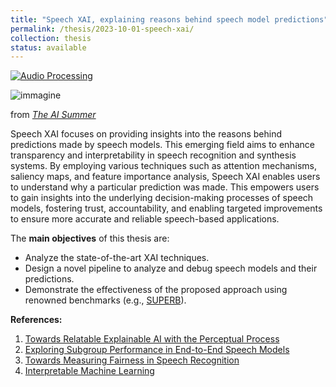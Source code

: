 ```yaml
---
title: "Speech XAI, explaining reasons behind speech model predictions"
permalink: /thesis/2023-10-01-speech-xai/
collection: thesis
status: available
---
```


<a href="https://en.wikipedia.org/wiki/Audio_signal_processing"><img src="https://img.shields.io/badge/Audio%20&%20Speech%20Processing-blue" alt="Audio Processing"></a>

![immagine](/images/speech_xai.png)

from *[The AI Summer](https://theaisummer.com/xai/)* 

Speech XAI focuses on providing insights into the reasons behind predictions made by speech models. This emerging field aims to enhance transparency and interpretability in speech recognition and synthesis systems. By employing various techniques such as attention mechanisms, saliency maps, and feature importance analysis, Speech XAI enables users to understand why a particular prediction was made. This empowers users to gain insights into the underlying decision-making processes of speech models, fostering trust, accountability, and enabling targeted improvements to ensure more accurate and reliable speech-based applications.

The **main objectives** of this thesis are:
- Analyze the state-of-the-art XAI techniques.
- Design a novel pipeline to analyze and debug speech models and their predictions.
- Demonstrate the effectiveness of the proposed approach using renowned benchmarks (e.g., [SUPERB](https://superbbenchmark.org/)).

**References:**

1. [Towards Relatable Explainable AI with the Perceptual Process](https://dl.acm.org/doi/fullHtml/10.1145/3491102.3501826)
2. [Exploring Subgroup Performance in End-to-End Speech Models](https://ieeexplore.ieee.org/abstract/document/10095284/)
3. [Towards Measuring Fairness in Speech Recognition](https://arxiv.org/abs/2111.09983)
4. [Interpretable Machine Learning](https://christophm.github.io/interpretable-ml-book/)